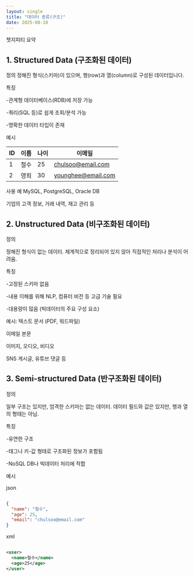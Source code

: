 ```yaml
---
layout: single
title: "데이터 종류(구조)"
date: 2025-08-10
---
```


챗지피티 요약

## 1. Structured Data (구조화된 데이터)

정의
정해진 형식(스키마)이 있으며, 행(row)과 열(column)로 구성된 데이터입니다.

특징

-관계형 데이터베이스(RDB)에 저장 가능

-쿼리(SQL 등)로 쉽게 조회/분석 가능

-명확한 데이터 타입이 존재

예시

| ID | 이름 | 나이 | 이메일 |
| --- | --- | --- | --- |
| 1 | 철수 | 25 | chulsoo@email.com |
| 2 | 영희 | 30 | younghee@email.com |

사용 예
MySQL, PostgreSQL, Oracle DB

기업의 고객 정보, 거래 내역, 재고 관리 등


## 2. Unstructured Data (비구조화된 데이터)

정의

정해진 형식이 없는 데이터. 체계적으로 정리되어 있지 않아 직접적인 처리나 분석이 어려움.

특징

-고정된 스키마 없음

-내용 이해를 위해 NLP, 컴퓨터 비전 등 고급 기술 필요

-대용량이 많음 (빅데이터의 주요 구성 요소)

예시:
텍스트 문서 (PDF, 워드파일)

이메일 본문

이미지, 오디오, 비디오

SNS 게시글, 유튜브 댓글 등



## 3. Semi-structured Data (반구조화된 데이터)

정의

일부 구조는 있지만, 엄격한 스키마는 없는 데이터. 데이터 필드와 값은 있지만, 행과 열의 형태는 아님.

특징

-유연한 구조

-태그나 키-값 형태로 구조화된 정보가 포함됨

-NoSQL DB나 빅데이터 처리에 적합

예시

json
```json

{
  "name": "철수",
  "age": 25,
  "email": "chulsoo@email.com"
}
```

xml
```xml

<user>
  <name>철수</name>
  <age>25</age>
</user>
```


